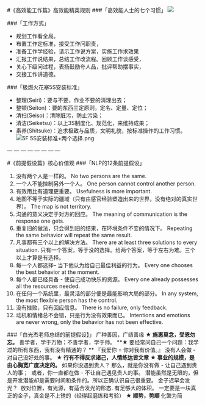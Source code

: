 #《高效能工作篇》高效能精英规则
###「高效能人士的七个习惯」
![](D:\GitHub\Jiran\03Company\CompanyCulture\HighlyEffective.assets\65e0999c-bd49-40fd-8e8d-00531f6e75e6.jpg)

###「工作方式」
* 规划工作看全局。
* 布置工作定标准，接受工作问职责，
* 准备工作学经验，请示工作说方案，实施工作求效果
* 汇报工作说结果，总结工作改流程。回顾工作谈感受，
* 关心下级问过程，表扬鼓励夸人品，批评帮助摆事实，
* 交接工作讲道德。

###「极燃火花塞5S安装标准」
* 整理(Seiri)：要与不要，作业不要的清理出去；  
* 整顿(Seiton)：要的东西三定原则，定名、定量、定位；  
* 清扫(Seiso)：清除脏污，防止污染；  
* 清洁(Seiketsu)：以上3S制度化、规范化，来维持成果；  
* 素养(Shitsuke)：追求极致与品质，文明礼貌，按标准操作的工作习惯。
  ![5F 5S安装标准+两个选择.png](D:\GitHub\Jiran\03Company\CompanyCulture\HighlyEffective.assets\52ac3167-786e-40cd-b39a-b34d32f9ffc6.png)

— — — — — — — — 

#《前提假设篇》核心价值观
###「NLP的12条前提假设」
1. 没有两个人是一样的。 
  No two persons are the same. 
2. 一个人不能控制另外一个人。 
  One person cannot control another person. 
3. 有效用比有道理更重要。 
  Usefulness is more important. 
4. 地图不等于实际的疆域（只有由感官经验塑造出来的世界，没有绝对的真实世界）。
  The map is not territory. 
5. 沟通的意义决定于对方的回应。 
  The meaning of communication is the response one gets. 
6. 重复旧的做法，只会得到旧的结果，在环境条件不变的情况下。 
  Repeating the same behavior will repeat the same result. 
7. 凡事都有三个以上的解决方法。 
  There are at least three solutions to every situation. 
  只有一个答案，等于没的选择。给两个答案，等于左右为难。三个以上才算是有选择。 
8. 每一个人都选择– 当下他认为给自己最佳利益的行为。 
  Every one chooses the best behavior at the moment. 
9. 每个人都已经具备 - 使自己成功快乐的资源。 
  Every one already possesses all the resources needed. 
10. 在任何一个系统里，最灵活的部分便是最能影响大局的部分。 
	In any system, the most flexible person has the control. 
11. 没有挫败，只有回应信息。 
	There is no failure, only feedback. 
12. 动机和情绪总不会错，只是行为没有效果而已。 
	Intentions and emotions are never wrong, only the behavior has not been effective.

###「白光杰老师总结的前提假设】」
广种善因，广结善缘
 **★	施惠莫念，受恩勿忘。** 
善学者，学于万物；不善学者，学于师。
 **★	要经常问自己一个问题：我学过的所有东西，我有没有精通的？ ** 
『我爱你 = 你对我有价值。』
没有人会做 - 对自己没好处的事。
**★	行有不得反求诸己，人情练达皆文章**
**★	事业的规模，是由心胸宽广度决定的。**
如果你没遇到贵人？ 
​    那么，就是你没有做 - 让自己遇到贵人的事； 
​    或者，你一直都在做 - 不让自己遇见贵人的事。
潜能虽然是无限的，但是开发潜能却是需要时间和条件的。所以正确认识自己很重要。
金子迟早会发光？ 
​    放对位置，有光源，有适合发光的形态. 有足够大的体积。 
​    一定要是一块真正的金子，真金是不上锈的（经得起磨练和考验）
 **★	顺势，势顺** 
化繁为简